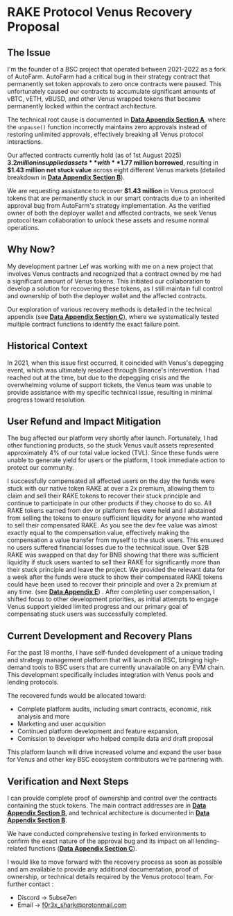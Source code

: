# RAKE Protocol Venus Recovery Proposal


## The Issue

I'm the founder of a BSC project that operated between 2021-2022 as a fork of AutoFarm. AutoFarm had a critical bug in their strategy contract that permanently set token approvals to zero once contracts were paused. This unfortunately caused our contracts to accumulate significant amounts of vBTC, vETH, vBUSD, and other Venus wrapped tokens that became permanently locked within the contract architecture.

The technical root cause is documented in **[Data Appendix Section A](./data_appendix.md#a-technical-root-cause)**, where the `unpause()` function incorrectly maintains zero approvals instead of restoring unlimited approvals, effectively breaking all Venus protocol interactions.

Our affected contracts currently hold (as of 1st August 2025) **$3.2 million in supplied assets** with **$1.77 million borrowed**, resulting in **$1.43 million net stuck value** across eight different Venus markets 
(detailed breakdown in **[Data Appendix Section B](./data_appendix.md#b-affected-contract-details)**).

We are requesting assistance to recover **$1.43 million** in Venus protocol tokens that are permanently stuck in our smart contracts due to an inherited approval bug from AutoFarm's strategy implementation. As the verified owner of both the deployer wallet and affected contracts, we seek Venus protocol team collaboration to unlock these assets and resume normal operations.

## Why Now?

My development partner Lef was working with me on a new project that involves Venus contracts and recognized that a contract owned by me had a significant amount of Venus tokens. This initiated our collaboration to develop a solution for recovering these tokens, as I still maintain full control and ownership of both the deployer wallet and the affected contracts.

Our exploration of various recovery methods is detailed in the technical appendix (see **[Data Appendix Section C](./data_appendix.md#c-info-on-attempts-to-recover-funds)**), where we systematically tested multiple contract functions to identify the exact failure point.


## Historical Context

In 2021, when this issue first occurred, it coincided with Venus's depegging event, which was ultimately resolved through Binance's intervention. I had reached out at the time, but due to the depegging crisis and the overwhelming volume of support tickets, the Venus team was unable to provide assistance with my specific technical issue, resulting in minimal progress toward resolution.

## User Refund and Impact Mitigation

The bug affected our platform very shortly after launch. Fortunately, I had other functioning products, so the stuck Venus vault assets represented approximately 4% of our total value locked (TVL). Since these funds were unable to generate yield for users or the platform, I took immediate action to protect our community.

I successfully compensated all affected users on the day the funds were stuck with our native token RAKE at over a 2x premium, allowing them to claim and sell their RAKE tokens to recover their stuck principle and continue to participate in our other products if they choose to do so. All RAKE tokens earned from dev or platform fees were held and I abstained from selling the tokens to ensure sufficient liquidity for anyone who wanted to sell their compensated RAKE.  As you see the dev fee value was almost exactly equal to the compensation value, effectively making the compensation a value transfer from myself to the stuck users. This ensured no users suffered financial losses due to the technical issue. Over $2B RAKE was swapped on that day for BNB showing that there was sufficient liquidity if stuck users wanted to sell their RAKE for significantly more than their stuck principle and leave the project. We provided the relevant data for a week after the funds were stuck to show their compensated RAKE tokens could have been used to recover their principle and over a 2x premium at any time.  (see **[Data Appendix E](./data_appendix.md#e-rakefarm-lp-pool-analysis)**) .
After completing user compensation, I shifted focus to other development priorities, as initial attempts to engage Venus support yielded limited progress and our primary goal of compensating stuck users was successfully completed. 

## Current Development and Recovery Plans

For the past 18 months, I have self-funded development of a unique trading and strategy management platform that will launch on BSC, bringing high-demand tools to BSC users that are currently unavailable on any EVM chain. This development specifically includes integration with Venus pools and lending protocols.

The recovered funds would be allocated toward:

- Complete platform audits, including smart contracts, economic, risk analysis and more
- Marketing and user acquisition
- Continued platform development and feature expansion,
- Comission to developer who helped compile data and draft proposal

This platform launch will drive increased volume and expand the user base for Venus and other key BSC ecosystem contributors we're partnering with.

## Verification and Next Steps

I can provide complete proof of ownership and control over the contracts containing the stuck tokens. The main contract addresses are in **[Data Appendix Section B](./data_appendix.md#b-affected-contract-details)**, and technical architecture is documented in **[Data Appendix Section B](./data_appendix.md#b-affected-contract-details)**.

We have conducted comprehensive testing in forked environments to confirm the exact nature of the approval bug and its impact on all lending-related functions (**[Data Appendix Section C](./data_appendix.md#c-info-on-attempts-to-recover-funds)**).

I would like to move forward with the recovery process as soon as possible and am available to provide any additional documentation, proof of ownership, or technical details required by the Venus protocol team.
For further contact :

- Discord -> 5ubse7en
- Email -> f0r3x_shark@protonmail.com


